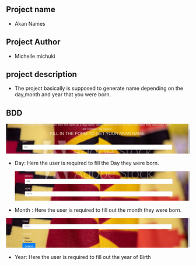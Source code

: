 ## Project name 
- Akan Names

## Project Author
- Michelle michuki
## project description
* The project basically is supposed to generate name depending on the day,month and year that you were born.
## BDD
   <img src="images/IMAGE3.jpg">

- Day: Here the user is required to fill the  Day they were born.

  <img src="images/IMAGE1.jpg">
  
- Month : Here the user is required to fill out the month they were born.


 <img src="images/IMAGE.jpg">

 - Year: Here the user is required to fill out the year of Birth
